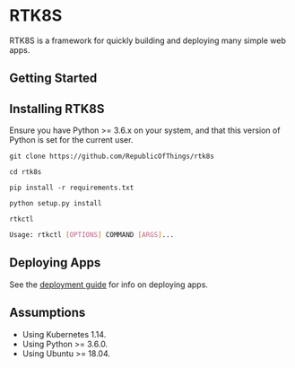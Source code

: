 # RTK8S

RTK8S is a framework for quickly building and deploying many simple web apps. 

## Getting Started

## Installing RTK8S

Ensure you have Python >= 3.6.x on your system, and that this version of Python is set for the current user.

```git clone https://github.com/RepublicOfThings/rtk8s```

```cd rtk8s```

`pip install -r requirements.txt`

`python setup.py install`

`rtkctl`

```bash
Usage: rtkctl [OPTIONS] COMMAND [ARGS]...
```

## Deploying Apps

See the [deployment guide]("docs/deploy.md) for info on deploying apps.

## Assumptions

* Using Kubernetes 1.14.
* Using Python >= 3.6.0.
* Using Ubuntu >= 18.04.